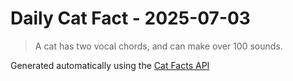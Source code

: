 # Daily Cat Fact - 2025-07-03

> A cat has two vocal chords, and can make over 100 sounds.

Generated automatically using the [Cat Facts API](https://catfact.ninja)
